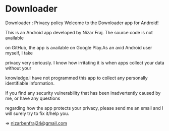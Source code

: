# Downloader

Downloader : Privacy policy Welcome to the Downloader app for Android!

This is an Android app developed by Nizar Fraj. The source code is not available

on GitHub, the app is available on Google Play.As an avid Android user myself, I take

privacy very seriously. I know how irritating it is when apps collect your data without your 

knowledge.I have not programmed this app to collect any personally identifiable information.

If you find any security vulnerability that has been inadvertently caused by me, or have any questions

regarding how the app protects your privacy, please send me an email and I will surely try to fix it/help you.

=> nizarbenfraj24@gmail.com
